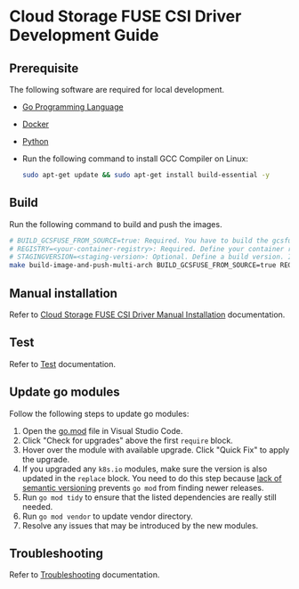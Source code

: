 <!--
Copyright 2018 The Kubernetes Authors.
Copyright 2022 Google LLC

Licensed under the Apache License, Version 2.0 (the "License");
you may not use this file except in compliance with the License.
You may obtain a copy of the License at

    https://www.apache.org/licenses/LICENSE-2.0

Unless required by applicable law or agreed to in writing, software
distributed under the License is distributed on an "AS IS" BASIS,
WITHOUT WARRANTIES OR CONDITIONS OF ANY KIND, either express or implied.
See the License for the specific language governing permissions and
limitations under the License.
-->

# Cloud Storage FUSE CSI Driver Development Guide

## Prerequisite

The following software are required for local development.

- [Go Programming Language](https://go.dev/doc/install)
- [Docker](https://docs.docker.com/get-docker/)
- [Python](https://docs.python-guide.org/starting/installation/)
- Run the following command to install GCC Compiler on Linux:

    ```bash
    sudo apt-get update && sudo apt-get install build-essential -y
    ```

## Build

Run the following command to build and push the images.

```bash
# BUILD_GCSFUSE_FROM_SOURCE=true: Required. You have to build the gcsfuse binary from source code as well.
# REGISTRY=<your-container-registry>: Required. Define your container registry. Make sure you have logged in your registry so that you have image pull/push permissions.
# STAGINGVERSION=<staging-version>: Optional. Define a build version. If not defined, a staging version will be generated based on the commit hash.
make build-image-and-push-multi-arch BUILD_GCSFUSE_FROM_SOURCE=true REGISTRY=<your-container-registry> STAGINGVERSION=<staging-version>
```

## Manual installation

Refer to [Cloud Storage FUSE CSI Driver Manual Installation](./installation.md) documentation.

## Test

Refer to [Test](../test/README.md) documentation.

## Update go modules

Follow the following steps to update go modules:

1. Open the [go.mod](../go.mod) file in Visual Studio Code.
2. Click "Check for upgrades" above the first `require` block.
3. Hover over the module with available upgrade. Click "Quick Fix" to apply the upgrade.
4. If you upgraded any `k8s.io` modules, make sure the version is also updated in the `replace` block. You need to do this step because [lack of semantic versioning](https://github.com/kubernetes/kubernetes/issues/72638) prevents `go mod` from finding newer releases.
5. Run `go mod tidy` to ensure that the listed dependencies are really still needed.
6. Run `go mod vendor` to update vendor directory.
7. Resolve any issues that may be introduced by the new modules.

## Troubleshooting

Refer to [Troubleshooting](./troubleshooting.md) documentation.
